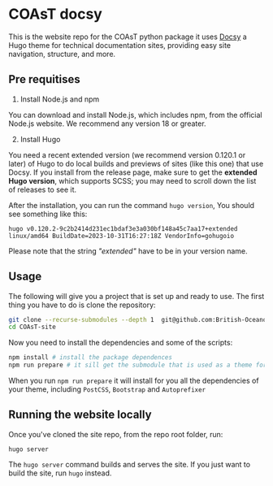 # COAsT docsy

This is the website repo for the COAsT python package it uses [Docsy](https://github.com/google/docsy) a Hugo theme for technical documentation sites, providing easy site navigation, structure, and more.


## Pre requitises

1. Install Node.js and npm

You can download and install Node.js, which includes npm, from the official Node.js website. We recommend any version 18 or greater.

2. Install Hugo

You need a recent extended version (we recommend version 0.120.1 or later) of Hugo to do local builds and previews of sites (like this one) that use Docsy. If you install from the release page, make sure to get the **extended Hugo version**, which supports SCSS; you may need to scroll down the list of releases to see it.

After the installation, you can run the command `hugo version`, You should see something like this:

```
hugo v0.120.2-9c2b2414d231ec1bdaf3e3a030bf148a45c7aa17+extended linux/amd64 BuildDate=2023-10-31T16:27:18Z VendorInfo=gohugoio
```
Please note that the string *"extended"* have to be in your version name.

## Usage

The following will give you a project that is set up and ready to use. The first thing you have to do is clone the repository:


```bash
git clone --recurse-submodules --depth 1  git@github.com:British-Oceanographic-Data-Centre/COAsT-site.git
cd COAsT-site
```

Now you need to install the dependencies and some of the scripts:

```bash
npm install # install the package dependences
npm run prepare # it sill get the submodule that is used as a theme for this website and then install the dependencies of this submodule
```
When you run `npm run prepare` it will install for you all the dependencies of your theme, including `PostCSS`, `Bootstrap` and `Autoprefixer`


<!--### Cloning the Example from the Theme Project


```bash
git clone --recurse-submodules --depth 1 https://github.com/docsy.git
cd tech-doc-hugo-theme/exampleSite
HUGO_THEMESDIR="../.." hugo server
```


Note that the Hugo Theme Site requires the `exampleSite` to live in a subfolder of the theme itself. To avoid recursive duplication, the example site is added as a Git subtree:

```bash
git subtree add --prefix exampleSite https://github.com/google/docsy.git  master --squash
```

To pull in changes, see `pull-deps.sh` script in the theme.-->

## Running the website locally

Once you've cloned the site repo, from the repo root folder, run:

```
hugo server
```
The `hugo server` command builds and serves the site. If you just want to build the site, run `hugo` instead.
